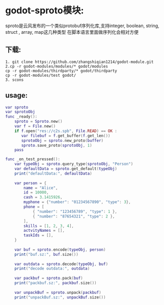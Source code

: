 godot-sproto模块:
=================

sproto是云风发布的一个类似protobuf序列化库,支持integer, boolean, string, struct , array, map这几种类型
在脚本语言里面做序列化会相对方便

下载:
-----------------
	1. git clone https://github.com/zhangshiqian1214/godot-module.git
	2.cp -r godot-modules/modules/* godot/modules
	cp -r godot-modules/thirdparty/* godot/thirdparty
	cp -r godot-modules/test godot/
	3. scons 

usage:
------------------
```lua
var sproto
var sprotoObj
func _ready():
    sproto = Sproto.new()
	var f = File.new()
	if f.open("res://c2s.spb", File.READ) == OK :
	   var filebuf = f.get_buffer(f.get_len())
	   sprotoObj = sproto.new_proto(buffer)
	   sproto.save_proto(sprotoObj, 1)
	pass

func _on_test_pressed():
	var typeObj = sproto.query_type(sprotoObj, "Person")
	var defaultData = sproto.get_default(typeObj)
	print("defaultData:", defaultData)
	
	var person = {
		name = "Alice", 
		id = 10000, 
		cash = 3.1415926,
		myphone = {"number": "01234567890", "type": 3},
		phone = [
			{ "number": "123456789", "type": 1 },
			{ "number": "87654321", "type": 2 },
		],
		skills = [1, 2, 3, 4],
		actvityNames = [],
		taskIds = [],
	}
	
	var buf = sproto.encode(typeObj, person)
	print("buf.sz:", buf.size())
	
	var outdata = sproto.decode(typeObj, buf)
	print("decode outdata:", outdata)
	
	var packbuf = sproto.pack(buf)
	print("packbuf.sz:", packbuf.size())
	
	var unpackBuf = sproto.unpack(packbuf)
	print("unpackBuf.sz:", unpackBuf.size())
